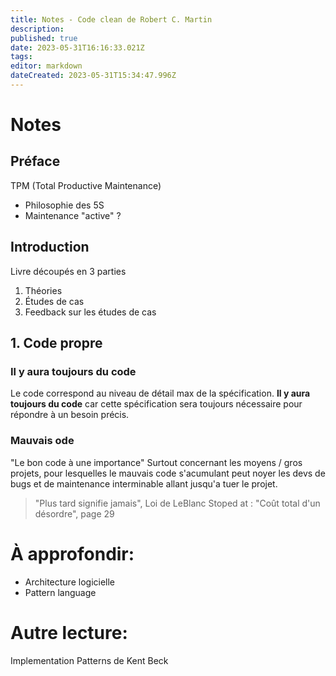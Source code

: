 ```yaml
---
title: Notes - Code clean de Robert C. Martin
description: 
published: true
date: 2023-05-31T16:16:33.021Z
tags: 
editor: markdown
dateCreated: 2023-05-31T15:34:47.996Z
---
```


# Notes
## Préface
TPM (Total Productive Maintenance)
- Philosophie des 5S
- Maintenance "active" ?
## Introduction
Livre découpés en 3 parties
1. Théories
2. Études de cas
3. Feedback sur les études de cas
## 1. Code propre
### Il y aura toujours du code
Le code correspond au niveau de détail max de la spécification.
**Il y aura toujours du code** car cette spécification sera toujours nécessaire pour répondre à un besoin précis.
### Mauvais ode
"Le bon code à une importance"
Surtout concernant les moyens / gros projets, pour lesquelles le mauvais code s'acumulant peut noyer les devs de bugs et de maintenance interminable allant jusqu'a tuer le projet.
> "Plus tard signifie jamais", Loi de LeBlanc
Stoped at : "Coût total d'un désordre", page 29
# À approfondir:
- Architecture logicielle
- Pattern language

# Autre lecture:
Implementation Patterns de Kent Beck